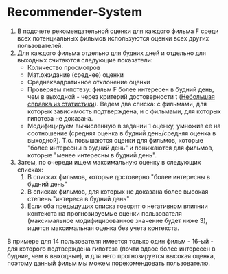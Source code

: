# Recommender-System

1. В подсчете рекомендательной оценки для каждого фильма F среди всех потенциальных фильмов используются оценки всех других пользователей.
2. Для каждого фильма отдельно для будних дней и отдельно для выходных считаются следующие показатели:
   - Количество просмотров
   - Мат.ожидание (среднее) оценки
   - Среднеквадратичное отклонение оценки
   - Проверяем гипотезу: фильм F более интересен в будний день, чем в выходной - через критерий достоверности t ([Небольшая справка из статистики](http://uchenie.net/117-ocenka-dostovernosti-razlichij-otnositelnyx-i-srednix-velichin-kriterii-t/)). Ведем два списка: с фильмами, для которых зависимость подтверждена, и с фильмами, для которых гипотеза не доказана. 
   - Модифицируем вычисленную в задании 1 оценку, умножив ее на соотношение (средняя оценка в будний день/средняя оценка в выходной). Т.о. повышаются оценки для фильмов, которые "более интересны в будний день" и понижаются для фильмов, которые "менее интересны в будний день".
3. Затем, по очереди ищем максимальную оценку в следующих списках:
      1. В списках фильмов, которые достоверно "более интересны в будний день"
      2. В списках фильмов, для которых не доказана более высокая степень "интереса в будний день"
      3. Если оба предыдущих списка говорят о негативном влиянии контекста на прогнозируемые оценки пользователя (максимальное модифицированное значение будет ниже 3), ищется максимальная оценка без учета контекста.

В примере для 14 пользователя имеется только один фильм - 16-ый - для которого подтверждена гипотеза (почти вдвое более интересен в будние, чем в выходные), и для него прогнозируется высокая оценка, поэтому данный фильм мы можем порекомендовать пользователю.


